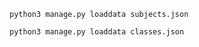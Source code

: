 ```shell
python3 manage.py loaddata subjects.json
```

```shell
python3 manage.py loaddata classes.json
```
